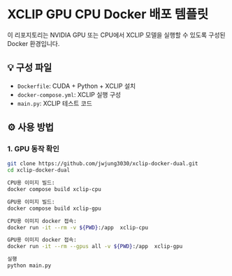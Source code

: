 # XCLIP GPU CPU Docker 배포 템플릿

이 리포지토리는 NVIDIA GPU 또는 CPU에서 XCLIP 모델을 실행할 수 있도록 구성된 Docker 환경입니다.

## 💡 구성 파일

- `Dockerfile`: CUDA + Python + XCLIP 설치
- `docker-compose.yml`: XCLIP 실행 구성
- `main.py`: XCLIP 테스트 코드

## ⚙️ 사용 방법

### 1. GPU 동작 확인
```bash
git clone https://github.com/jwjung3030/xclip-docker-dual.git
cd xclip-docker-dual

CPU용 이미지 빌드:
docker compose build xclip-cpu

GPU용 이미지 빌드:
docker compose build xclip-gpu

CPU용 이미지 docker 접속:
docker run -it --rm -v ${PWD}:/app  xclip-cpu

GPU용 이미지 docker 접속:
docker run -it --rm --gpus all -v ${PWD}:/app  xclip-gpu

실행
python main.py
